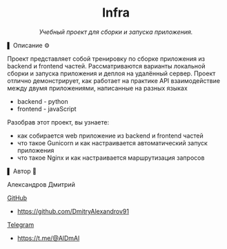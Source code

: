 <div align="center">
<h1> Infra </h1>
<p><em> Учебный проект для сборки и запуска приложения.</em></p>
</div>

▌ Описание ⚙️

Проект представляет собой тренировку по сборке приложения из backend и frontend частей.
Рассматриваются варианты локальной сборки и запуска приложения и деплоя на удалённый сервер.
Проект отлично демонстрирует, как работает на практике API взаимодействие между двумя приложениями, написанные на разных языках<br>
- backend - python
- frontend - javaScript


Разобрав этот проект, вы узнаете:
- как собирается web приложение из backend и frontend частей
- что такое Gunicorn и как настраивается автоматический запуск приложения
- что такое Nginx и как настраивается маршрутизация запросов


▌ Автор 📝

Александров Дмитрий

<u>GitHub</u>
 - https://github.com/DmitryAlexandrov91

 <u>Telegram</u>
 - https://t.me/@AlDmAl
